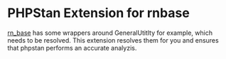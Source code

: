 # PHPStan Extension for rnbase

[rn_base](https://github.com/digedag/rn_baes) has some wrappers around GeneralUtitlty for example, which needs to be resolved. 
This extension resolves them for you and ensures that phpstan performs an accurate analyzis.



